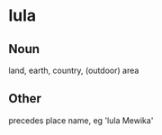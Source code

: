 lula
===

Noun
---

land, earth, country, (outdoor) area

Other
---

precedes place name, eg 'lula Mewika'